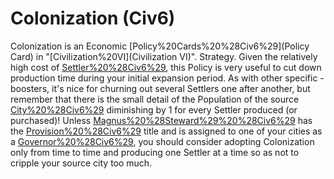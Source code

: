 # Colonization (Civ6)

Colonization is an Economic [Policy%20Cards%20%28Civ6%29](Policy Card) in "[Civilization%20VI](Civilization VI)".
Strategy.
Given the relatively high cost of [Settler%20%28Civ6%29](Settlers), this Policy is very useful to cut down production time during your initial expansion period. As with other specific -boosters, it's nice for churning out several Settlers one after another, but remember that there is the small detail of the Population of the source [City%20%28Civ6%29](city) diminishing by 1 for every Settler produced (or purchased)! Unless [Magnus%20%28Steward%29%20%28Civ6%29](Magnus) has the [Provision%20%28Civ6%29](Provision) title and is assigned to one of your cities as a [Governor%20%28Civ6%29](Governor), you should consider adopting Colonization only from time to time and producing one Settler at a time so as not to cripple your source city too much.